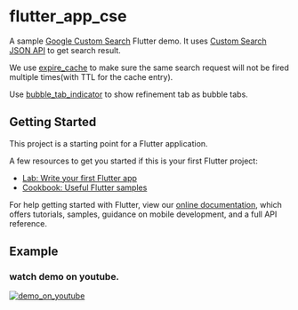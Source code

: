 # flutter_app_cse

A sample [Google Custom Search](https://developers.google.com/custom-search/) Flutter demo.
It uses [Custom Search JSON API](https://developers.google.com/custom-search/v1/overview) to get search result.

We use [expire_cache](https://pub.dartlang.org/packages/expire_cache) to make sure the same search request will not be fired multiple times(with TTL for the cache entry).

Use [bubble_tab_indicator](https://pub.dartlang.org/packages/bubble_tab_indicator) to show refinement tab as bubble tabs.
## Getting Started

This project is a starting point for a Flutter application.

A few resources to get you started if this is your first Flutter project:

- [Lab: Write your first Flutter app](https://flutter.io/docs/get-started/codelab)
- [Cookbook: Useful Flutter samples](https://flutter.io/docs/cookbook)

For help getting started with Flutter, view our 
[online documentation](https://flutter.io/docs), which offers tutorials, 
samples, guidance on mobile development, and a full API reference.

## Example

### watch demo on youtube.

[![demo_on_youtube](https://img.youtube.com/vi/80D_cu3ex1g/hqdefault.jpg)](https://youtu.be/iNcs9O1BNt0)

